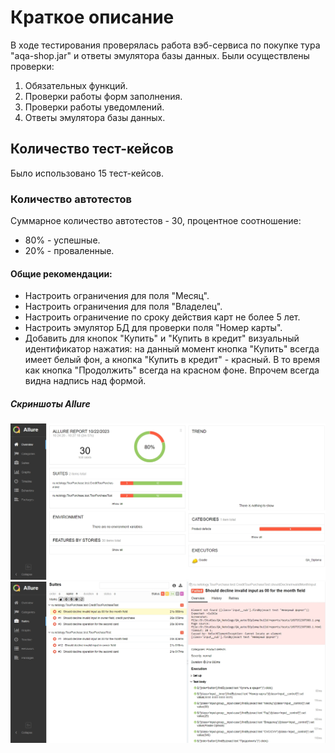 # Краткое описание
В ходе тестирования проверялась работа вэб-сервиса по покупке тура "aqa-shop.jar" и ответы эмулятора базы данных.
Были осуществлены проверки:
1. Обязательных функций.
2. Проверки работы форм заполнения.
3. Проверки работы уведомлений.
4. Ответы эмулятора базы данных.
## Количество тест-кейсов
Было использовано 15 тест-кейсов.
### Количество автотестов
Суммарное количество автотестов - 30, процентное соотношение:
- 80% - успешные.
- 20% - проваленные.
#### Общие рекомендации:
- Настроить ограничения для поля "Месяц".
- Настроить ограничения для поля "Владелец".
- Настроить ограничение по сроку действия карт не более 5 лет.
- Настроить эмулятор БД для проверки поля "Номер карты".
- Добавить для кнопок "Купить" и "Купить в кредит" визуальный идентификатор нажатия: на данный момент кнопка "Купить" всегда имеет белый фон, а кнопка "Купить в кредит" - красный. В то время как кнопка "Продолжить" всегда на красном фоне. Впрочем всегда видна надпись над формой.
##### Скриншоты Allure
![Alt text](Screenshot_1.jpg)
![Alt text](Screenshot_2.jpg)